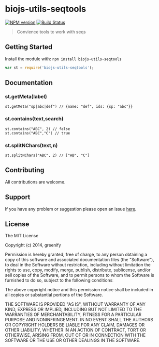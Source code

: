 # biojs-utils-seqtools

[![NPM version](http://img.shields.io/npm/v/biojs-utils-seqtools.svg)](https://www.npmjs.org/package/biojs-utils-seqtools) 
[![Build Status](https://secure.travis-ci.org/greenify/biojs-utils-seqtools.png?branch=master)](http://travis-ci.org/greenify/biojs-utils-seqtools) 

> Convience tools to work with seqs

## Getting Started
Install the module with: `npm install biojs-utils-seqtools`

```javascript
var st = require('biojs-utils-seqtools');
```

## Documentation

### st.getMeta(label)

``
st.getMeta("sp|abc|def") // {name: "def", ids: {sp: "abc"}}
``

### st.contains(text,search)

```
st.contains("ABC", 2) // false
st.contains("ABC","C") // true
```

### st.splitNChars(text,n)

```
st.splitNChars("ABC", 2) // ["AB", "C"]
```

## Contributing

All contributions are welcome.

## Support

If you have any problem or suggestion please open an issue [here](https://github.com/greenify/biojs-utils-seqtools/issues).

## License 

The MIT License

Copyright (c) 2014, greenify

Permission is hereby granted, free of charge, to any person
obtaining a copy of this software and associated documentation
files (the "Software"), to deal in the Software without
restriction, including without limitation the rights to use,
copy, modify, merge, publish, distribute, sublicense, and/or sell
copies of the Software, and to permit persons to whom the
Software is furnished to do so, subject to the following
conditions:

The above copyright notice and this permission notice shall be
included in all copies or substantial portions of the Software.

THE SOFTWARE IS PROVIDED "AS IS", WITHOUT WARRANTY OF ANY KIND,
EXPRESS OR IMPLIED, INCLUDING BUT NOT LIMITED TO THE WARRANTIES
OF MERCHANTABILITY, FITNESS FOR A PARTICULAR PURPOSE AND
NONINFRINGEMENT. IN NO EVENT SHALL THE AUTHORS OR COPYRIGHT
HOLDERS BE LIABLE FOR ANY CLAIM, DAMAGES OR OTHER LIABILITY,
WHETHER IN AN ACTION OF CONTRACT, TORT OR OTHERWISE, ARISING
FROM, OUT OF OR IN CONNECTION WITH THE SOFTWARE OR THE USE OR
OTHER DEALINGS IN THE SOFTWARE.
